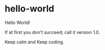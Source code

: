 # hello-world
Hello World!

If at first you don't succeed; call it version 1.0.

Keep calm and Keep coding.

